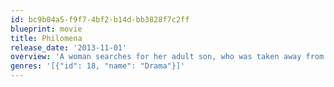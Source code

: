 ```yaml
---
id: bc9b04a5-f9f7-4bf2-b14d-bb3828f7c2ff
blueprint: movie
title: Philomena
release_date: '2013-11-01'
overview: 'A woman searches for her adult son, who was taken away from her decades ago when she was forced to live in a convent.'
genres: '[{"id": 18, "name": "Drama"}]'
---
```

